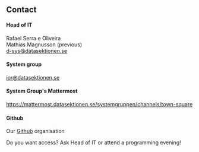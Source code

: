 ## Contact

#### Head of IT

Rafael Serra e Oliveira </br>
Mathias Magnusson (previous)</br>
[d-sys@datasektionen.se](mailto:d-sys@datasektionen.se)

#### System group

[ior@datasektionen.se](mailto:ior@datasektionen.se)

#### System Group's Mattermost

<https://mattermost.datasektionen.se/systemgruppen/channels/town-square>

#### Github

Our [Github](https://dsekt.se/github-link-website) organisation</br>

Do you want access? Ask Head of IT or attend a programming evening!

